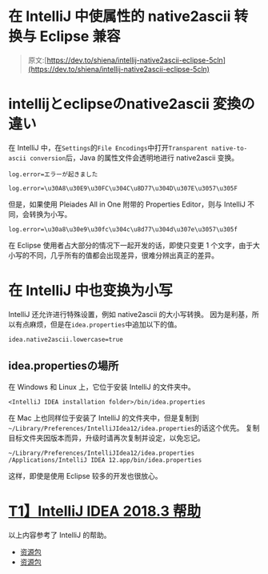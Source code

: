 # 在 IntelliJ 中使属性的 native2ascii 转换与 Eclipse 兼容

> 原文:[https://dev.to/shiena/intellij-native2ascii-eclipse-5cln](https://dev.to/shiena/intellij-native2ascii-eclipse-5cln)

# intellijとeclipseのnative2ascii 変換の違い

在 IntelliJ 中，在`Settings`的`File Encodings`中打开`Transparent native-to-ascii conversion`后，Java 的属性文件会透明地进行 native2ascii 变换。

```
log.error=エラーが起きました 
```

```
log.error=\u30A8\u30E9\u30FC\u304C\u8D77\u304D\u307E\u3057\u305F 
```

但是，如果使用 Pleiades All in One 附带的 Properties Editor，则与 IntelliJ 不同，会转换为小写。

```
log.error=\u30a8\u30e9\u30fc\u304c\u8d77\u304d\u307e\u3057\u305f 
```

在 Eclipse 使用者占大部分的情况下一起开发的话，即使只变更 1 个文字，由于大小写的不同，几乎所有的值都会出现差异，很难分辨出真正的差异。

# 在 IntelliJ 中也变换为小写

IntelliJ 还允许进行特殊设置，例如 native2ascii 的大小写转换。
因为是利基，所以有点麻烦，但是在`idea.properties`中追加以下的值。

```
idea.native2ascii.lowercase=true 
```

## [](#ideaproperties%E3%81%AE%E5%A0%B4%E6%89%80)idea.propertiesの場所

在 Windows 和 Linux 上，它位于安装 IntelliJ 的文件夹中。

```
<IntelliJ IDEA installation folder>/bin/idea.properties 
```

在 Mac 上也同样位于安装了 IntelliJ 的文件夹中，但是复制到
`~/Library/Preferences/IntelliJIdea12/idea.properties`的话这个优先。
复制目标文件夹因版本而异，升级时请再次复制并设定，以免忘记。

```
~/Library/Preferences/IntelliJIdea12/idea.properties
/Applications/IntelliJ IDEA 12.app/bin/idea.properties 
```

这样，即使是使用 Eclipse 较多的开发也很放心。

# [T1】IntelliJ IDEA 2018.3 帮助](#intellij-idea-20183-help)

以上内容参考了 IntelliJ 的帮助。

*   [资源包](https://www.jetbrains.com/help/idea/resource-bundle.html)
*   [资源包](https://pleiades.io/help/idea/resource-bundle.html)